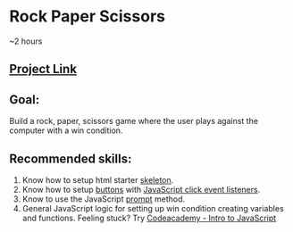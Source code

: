 # Rock Paper Scissors
~2 hours

## [Project Link](https://www.theodinproject.com/courses/web-development-101/lessons/rock-paper-scissors)

## Goal: 
Build a rock, paper, scissors game where the user plays against the computer with a win condition.

## Recommended skills:
1. Know how to setup html starter [skeleton](https://gist.github.com/taniarascia/d0308ff82a1d4344a904).
2. Know how to setup [buttons](https://www.w3schools.com/tags/tag_button.asp) with [JavaScript click event listeners](https://www.w3schools.com/js/js_htmldom_eventlistener.asp).
3. Know to use the JavaScript [prompt](https://www.w3schools.com/jsref/met_win_prompt.asp) method.
4. General JavaScript logic for setting up win condition creating variables and functions. Feeling stuck? Try [Codeacademy - Intro to JavaScript](https://www.codecademy.com/learn/introduction-to-javascript)
